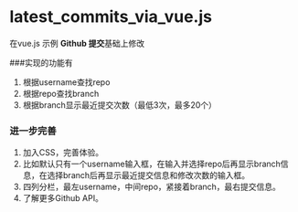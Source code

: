 # latest_commits_via_vue.js

在vue.js 示例 **Github 提交**基础上修改

###实现的功能有

1. 根据username查找repo
2. 根据repo查找branch
3. 根据branch显示最近提交次数（最低3次，最多20个）

### 进一步完善

1. 加入CSS，完善体验。
  1. 比如默认只有一个username输入框，在输入并选择repo后再显示branch信息，在选择branch后再显示最近提交信息和修改次数的输入框。
  2. 四列分栏，最左username，中间repo，紧接着branch，最右提交信息。
2. 了解更多Github API。

